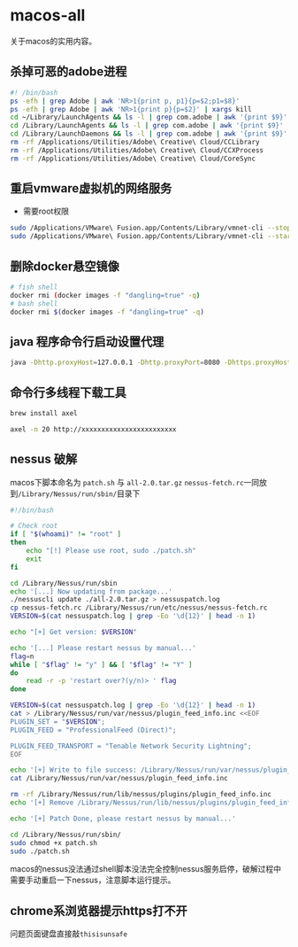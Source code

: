 # macos-all
关于macos的实用内容。

## 杀掉可恶的adobe进程
```sh
#! /bin/bash
ps -efh | grep Adobe | awk 'NR>1{print p, p1}{p=$2;p1=$8}'
ps -efh | grep Adobe | awk 'NR>1{print p}{p=$2}' | xargs kill 
cd ~/Library/LaunchAgents && ls -l | grep com.adobe | awk '{print $9}' | xargs rm -rf
cd /Library/LaunchAgents && ls -l | grep com.adobe | awk '{print $9}' | xargs rm -rf
cd /Library/LaunchDaemons && ls -l | grep com.adobe | awk '{print $9}' | xargs rm -rf
rm -rf /Applications/Utilities/Adobe\ Creative\ Cloud/CCLibrary
rm -rf /Applications/Utilities/Adobe\ Creative\ Cloud/CCXProcess
rm -rf /Applications/Utilities/Adobe\ Creative\ Cloud/CoreSync
```

## 重启vmware虚拟机的网络服务
- 需要root权限
```sh
sudo /Applications/VMware\ Fusion.app/Contents/Library/vmnet-cli --stop
sudo /Applications/VMware\ Fusion.app/Contents/Library/vmnet-cli --start
```

## 删除docker悬空镜像
```sh
# fish shell
docker rmi (docker images -f "dangling=true" -q)
# bash shell
docker rmi $(docker images -f "dangling=true" -q)
```

## java 程序命令行启动设置代理
```sh
java -Dhttp.proxyHost=127.0.0.1 -Dhttp.proxyPort=8080 -Dhttps.proxyHost=127.0.0.1 -Dhttps.proxyPort=8080 -jar xxx.jar
```

## 命令行多线程下载工具
```sh
brew install axel

axel -n 20 http://xxxxxxxxxxxxxxxxxxxxxxxx
```

## nessus 破解
macos下脚本命名为 `patch.sh` 与 `all-2.0.tar.gz` `nessus-fetch.rc`一同放到`/Library/Nessus/run/sbin/`目录下
```sh
#!/bin/bash

# Check root
if [ "$(whoami)" != "root" ]
then
    echo "[!] Please use root, sudo ./patch.sh"
    exit
fi

cd /Library/Nessus/run/sbin
echo '[...] Now updating from package...'
./nessuscli update ./all-2.0.tar.gz > nessuspatch.log
cp nessus-fetch.rc /Library/Nessus/run/etc/nessus/nessus-fetch.rc
VERSION=$(cat nessuspatch.log | grep -Eo '\d{12}' | head -n 1)

echo "[+] Get version: $VERSION"

echo '[...] Please restart nessus by manual...'
flag=n
while [ "$flag" != "y" ] && [ "$flag" != "Y" ]
do
    read -r -p 'restart over?(y/n)> ' flag
done

VERSION=$(cat nessuspatch.log | grep -Eo '\d{12}' | head -n 1)
cat > /Library/Nessus/run/var/nessus/plugin_feed_info.inc <<EOF
PLUGIN_SET = "$VERSION";
PLUGIN_FEED = "ProfessionalFeed (Direct)";

PLUGIN_FEED_TRANSPORT = "Tenable Network Security Lightning";
EOF

echo '[+] Write to file success: /Library/Nessus/run/var/nessus/plugin_feed_info.inc'
cat /Library/Nessus/run/var/nessus/plugin_feed_info.inc

rm -rf /Library/Nessus/run/lib/nessus/plugins/plugin_feed_info.inc
echo '[+] Remove /Library/Nessus/run/lib/nessus/plugins/plugin_feed_info.inc success'

echo '[+] Patch Done, please restart nessus by manual...'
```

```sh
cd /Library/Nessus/run/sbin/
sudo chmod +x patch.sh
sudo ./patch.sh
```
macos的nessus没法通过shell脚本没法完全控制nessus服务启停，破解过程中需要手动重启一下nessus，注意脚本运行提示。

## chrome系浏览器提示https打不开

问题页面键盘直接敲`thisisunsafe`
